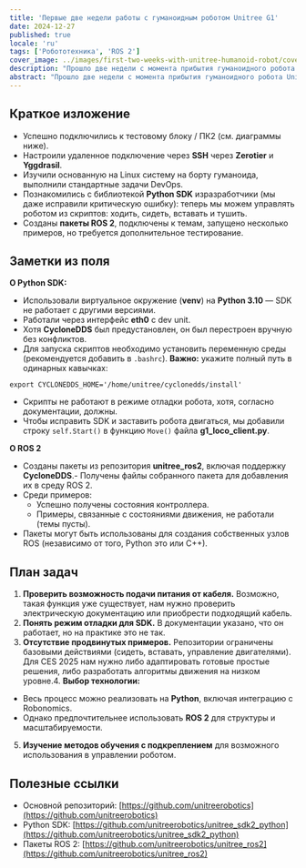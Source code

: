 ```yaml
---
title: 'Первые две недели работы с гуманоидным роботом Unitree G1'
date: 2024-12-27
published: true
locale: 'ru'
tags: ['Робототехника', 'ROS 2']
cover_image: ../images/first-two-weeks-with-unitree-humanoid-robot/cover.webp
description: "Прошло две недели с момента прибытия гуманоидного робота Unitree G1 в лабораторию Robonomics. Команда из не менее чем пяти инженеров с кандидатскими степенями в области робототехники немедленно приступила к изучению и программированию нового устройства. Мы хотим поделиться первыми новостями с места событий: впечатлениями, результатами и вызовами на пути к, как мы надеемся, гуманоидной революции!"
abstract: "Прошло две недели с момента прибытия гуманоидного робота Unitree G1 в лабораторию Robonomics. Команда из не менее чем пяти инженеров с кандидатскими степенями в области робототехники немедленно приступила к изучению и программированию нового устройства. Мы хотим поделиться первыми новостями с места событий: впечатлениями, результатами и вызовами на пути к, как мы надеемся, гуманоидной революции!"
---
```


## Краткое изложение

- Успешно подключились к тестовому блоку / ПК2 (см. диаграммы ниже).
- Настроили удаленное подключение через **SSH** через **Zerotier** и **Yggdrasil**.
- Изучили основанную на Linux систему на борту гуманоида, выполнили стандартные задачи DevOps.
- Познакомились с библиотекой **Python SDK** изразработчики (мы даже исправили критическую ошибку): теперь мы можем управлять роботом из скриптов: ходить, сидеть, вставать и тушить.
- Созданы **пакеты ROS 2**, подключены к темам, запущено несколько примеров, но требуется дополнительное тестирование.

<rb-image zoom src="./images/first-two-weeks-with-unitree-humanoid-robot/image-schemes.webp" alt="Поток данных человекоподобного робота Unitree" />

## Заметки из поля

**О Python SDK:**

- Использовали виртуальное окружение (**venv**) на **Python 3.10** — SDK не работает с другими версиями.
- Работали через интерфейс **eth0** с dev unit.
- Хотя **CycloneDDS** был предустановлен, он был перестроен вручную без конфликтов.
- Для запуска скриптов необходимо установить переменную среды (рекомендуется добавить в `.bashrc`). **Важно:** укажите полный путь в одинарных кавычках:

<rb-code>

```
export CYCLONEDDS_HOME='/home/unitree/cyclonedds/install'
```
</rb-code>

- Скрипты не работают в режиме отладки робота, хотя, согласно документации, должны.
- Чтобы исправить SDK и заставить робота двигаться, мы добавили строку `self.Start()` в функцию `Move()` файла **g1_loco_client.py**.

**О ROS 2**

- Созданы пакеты из репозитория **unitree_ros2**, включая поддержку **CycloneDDS**.- Получены файлы собранного пакета для добавления их в среду ROS 2.
- Среди примеров:
  - Успешно получены состояния контроллера.
  - Примеры, связанные с состояниями движения, не работали (темы пусты).
- Пакеты могут быть использованы для создания собственных узлов ROS (независимо от того, Python это или C++).

<rb-grid :columns="2" textAlign="center" align="end">
  <rb-grid-element>
    <rb-image zoom src="./images/first-two-weeks-with-unitree-humanoid-robot/first-entering.webp" alt="Первый вход человекоподобного робота Unitree" />
  </rb-grid-element>
  <rb-grid-element>
    <rb-image zoom src="./images/first-two-weeks-with-unitree-humanoid-robot/cyclonedds-error.webp" alt="Ошибка CycloneDDS человекоподобного робота Unitree" />
  </rb-grid-element>
</rb-grid>

## План задач

1. **Проверить возможность подачи питания от кабеля.** Возможно, такая функция уже существует, нам нужно проверить электрическую документацию или приобрести подходящий кабель.
2. **Понять режим отладки для SDK.** В документации указано, что он работает, но на практике это не так.
3. **Отсутствие продвинутых примеров.** Репозитории ограничены базовыми действиями (сидеть, вставать, управление двигателями). Для CES 2025 нам нужно либо адаптировать готовые простые решения, либо разработать алгоритмы движения на низком уровне.4. **Выбор технологии:**
  - Весь процесс можно реализовать на **Python**, включая интеграцию с Robonomics.
  - Однако предпочтительнее использовать **ROS 2** для структуры и масштабируемости.
5. **Изучение методов обучения с подкреплением** для возможного использования в управлении роботом.

## Полезные ссылки

- Основной репозиторий: [https://github.com/unitreerobotics](https://github.com/unitreerobotics)   
- Python SDK: [https://github.com/unitreerobotics/unitree_sdk2_python](https://github.com/unitreerobotics/unitree_sdk2_python)   
- Пакеты ROS 2: [https://github.com/unitreerobotics/unitree_ros2](https://github.com/unitreerobotics/unitree_ros2)  